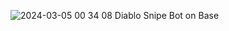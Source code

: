 ![2024-03-05 00 34 08](https://github.com/umarz317/Diablo/assets/61620968/8c7d1af2-ad30-4bcb-b241-75b24d60bc64)
Diablo Snipe Bot on Base
